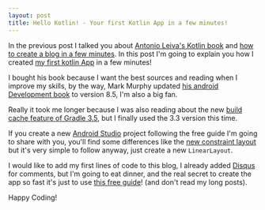 ```yaml
---
layout: post
title: Hello Kotlin! - Your first Kotlin App in a few minutes!
---
```


In the previous post I talked you about [Antonio Leiva's Kotlin book](https://antonioleiva.com/kotlin-android-developers-book/) and [how to create a blog in a few minutes](https://albodelu.github.io/Hello-World/). In this post I'm going to explain you how I created [my first kotlin App](https://github.com/albodelu/first-project-kotlin) in a few minutes!

I bought his book because I want the best sources and reading when I improve my skills, by the way, Mark Murphy updated [his android Development book](https://commonsware.com/blog/2017/04/17/busy-coders-guide-android-development-8.5-released.html) to version 8.5, I'm also a big fan.

Really it took me longer because I was also reading about the new [build cache feature of Gradle 3.5](https://blog.gradle.org/introducing-gradle-build-cache), but I finally used the 3.3 version this time.

If you create a new [Android Studio](https://developer.android.com/studio/index.html) project following the free guide I'm going to share with you, you'll find some differences like the [new constraint layout](https://codelabs.developers.google.com/codelabs/constraint-layout/index.html?index=..%2F..%2Findex#0) but it's very simple to follow anyway, just create a new ``LinearLayout``.

I would like to add my first lines of code to this blog, I already added [Disqus](https://disqus.com/) for comments, but I'm going to eat dinner, and the real secret to create the app so fast it's just to use [this free guide](https://antonioleiva.com/free-guide/)! (and don't read my long posts).

Happy Coding!
